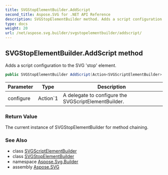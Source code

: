 ```yaml
---
title: SVGStopElementBuilder.AddScript
second_title: Aspose.SVG for .NET API Reference
description: SVGStopElementBuilder method. Adds a script configuration to the SVG stop element
type: docs
weight: 20
url: /net/aspose.svg.builder/svgstopelementbuilder/addscript/
---
```

## SVGStopElementBuilder.AddScript method

Adds a script configuration to the SVG 'stop' element.

```csharp
public SVGStopElementBuilder AddScript(Action<SVGScriptElementBuilder> configure)
```

| Parameter | Type | Description |
| --- | --- | --- |
| configure | Action`1 | A delegate to configure the SVGScriptElementBuilder. |

### Return Value

The current instance of SVGStopElementBuilder for method chaining.

### See Also

* class [SVGScriptElementBuilder](../../svgscriptelementbuilder/)
* class [SVGStopElementBuilder](../)
* namespace [Aspose.Svg.Builder](../../../aspose.svg.builder/)
* assembly [Aspose.SVG](../../../)
